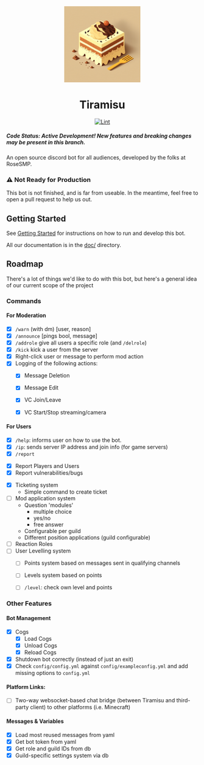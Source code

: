 <div align="center"><img src='src/tiramisu.png' alt='Tiramisu, an italian cake with coffee, chocolate, and creamy white icing. Drawn in a simplistic square ' width=200>
<h1> Tiramisu </h1>
<a href="https://github.com/RoseSMP/Tiramisu/actions/workflows/pylint.yml"><img src="https://github.com/RoseSMP/Tiramisu/actions/workflows/pylint.yml/badge.svg?branch=main&event=push" alt="Lint"></a>
</div>

##### Code Status: Active Development! New features and breaking changes may be present in this branch.

An open source discord bot for all audiences, developed by the folks at RoseSMP.

### ⚠️ Not Ready for Production
This bot is not finished, and is far from useable. In the meantime, feel free to open a pull request to help us out.

## Getting Started
See [Getting Started](./doc/getting-started.md) for instructions on how to run and develop this bot.

All our documentation is in the [doc/](/doc/) directory.

## Roadmap
There's a lot of things we'd like to do with this bot, but here's a general idea of our current scope of the project

### Commands
#### For Moderation
- [x] `/warn` (with dm) [user, reason]
- [x] `/announce` [pings bool, message]
- [x] `/addrole` give all users a specific role (and `/delrole`)
- [x] `/kick` kick a user from the server
- [x] Right-click user or message to perform mod action
- [x] Logging of the following actions:
  * [x] Message Deletion
  * [x] Message Edit
  * [x] VC Join/Leave
  * [x] VC Start/Stop streaming/camera


#### For Users
- [x] `/help`: informs user on how to use the bot.
- [x] `/ip`: sends server IP address and join info (for game servers)
- [x]  `/report `
  * [x] Report Players and Users
  * [x] Report vulnerabilities/bugs
- [x] Ticketing system
  * Simple command to create ticket
- [ ] Mod application system
  * Question 'modules'
    - multiple choice
    - yes/no
    - free answer
  * Configurable per guild
  * Different position applications (guild configurable)
- [ ] Reaction Roles
- [ ] User Levelling system
  * [ ] Points system based on messages sent in qualifying channels
  * [ ] Levels system based on points
  * [ ] `/level`: check own level and points
  

### Other Features
#### Bot Management
- [x] Cogs
  - [x] Load Cogs
  - [x] Unload Cogs
  - [x] Reload Cogs
- [x] Shutdown bot correctly (instead of just an exit)
- [x] Check `config/config.yml` against `config/exampleconfig.yml` and add missing options to `config.yml`

#### Platform Links:
- [ ] Two-way websocket-based chat bridge (between Tiramisu and third-party client) to other platforms (i.e. Minecraft)

#### Messages & Variables
- [x] Load most reused messages from yaml
- [x] Get bot token from yaml
- [x] Get role and guild IDs from db
- [x] Guild-specific settings system via db
